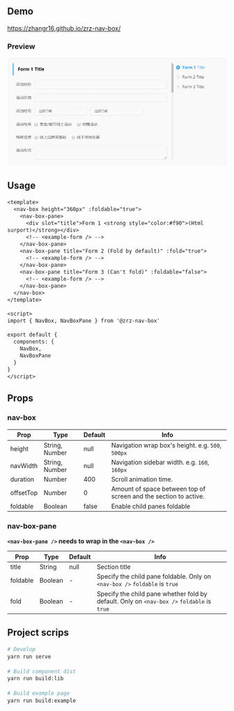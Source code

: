 ## Demo

https://zhangr16.github.io/zrz-nav-box/

### Preview

![preview](./preview.gif)

## Usage

```vue
<template>
  <nav-box height="360px" :foldable="true">
    <nav-box-pane>
      <div slot="title">Form 1 <strong style="color:#f90">(Html surport)</strong></div>
      <!-- <example-form /> -->
    </nav-box-pane>
    <nav-box-pane title="Form 2 (Fold by default)" :fold="true">
      <!-- <example-form /> -->
    </nav-box-pane>
    <nav-box-pane title="Form 3 (Can't fold)" :foldable="false">
      <!-- <example-form /> -->
    </nav-box-pane>
  </nav-box>
</template>

<script>
import { NavBox, NavBoxPane } from '@zrz-nav-box'

export default {
  components: {
    NavBox,
    NavBoxPane
  }
}
</script>
```

## Props

### nav-box

| Prop      | Type           | Default | Info |
| --------- | -------------- | ------- | ---- |
| height    | String, Number | null    | Navigation wrap box's height. e.g. `500`, `500px` |
| navWidth  | String, Number | null    | Navigation sidebar width. e.g. `160`, `160px` |
| duration  | Number         | 400     | Scroll animation time.
| offsetTop | Number         | 0       | Amount of space between top of screen and the section to active.
| foldable  | Boolean        | false   | Enable child panes foldable

### nav-box-pane

**`<nav-box-pane />` needs to wrap in the `<nav-box />`**

| Prop     | Type    | Default | Info |
| -------- | ------- | ------- | ---- |
| title    | String  | null    | Section title
| foldable | Boolean | -       | Specify the child pane foldable. Only on `<nav-box />` `foldable` is `true`
| fold     | Boolean | -       | Specify the child pane whether fold by default. Only on `<nav-box />` `foldable` is `true`

## Project scrips

```bash
# Develop
yarn run serve

# Build component dist
yarn run build:lib

# Build example page
yarn run build:example
```
